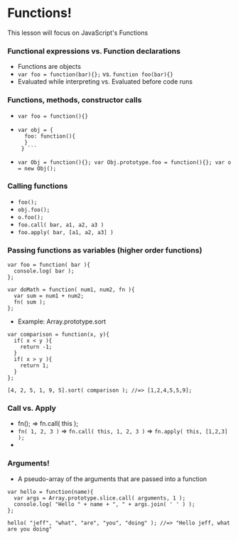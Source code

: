 # Functions!

This lesson will focus on JavaScript's Functions


### Functional expressions vs. Function declarations
* Functions are objects
* `var foo = function(bar){};` vs. `function foo(bar){}`
* Evaluated while interpreting vs. Evaluated before code runs

### Functions, methods, constructor calls
* `var foo = function(){}`
* ```
  var obj = {
    foo: function(){
    }
   } ```
* `var Obj = function(){}; var Obj.prototype.foo = function(){}; var o = new Obj();`

### Calling functions
* `foo();`
* `obj.foo();`
* `o.foo();`
* `foo.call( bar, a1, a2, a3 )`
* `foo.apply( bar, [a1, a2, a3] )`


### Passing functions as variables (higher order functions)
```
var foo = function( bar ){
  console.log( bar );
};

var doMath = function( num1, num2, fn ){
  var sum = num1 + num2;
  fn( sum );
};
```
* Example: Array.prototype.sort

```
var comparison = function(x, y){
  if( x < y ){
    return -1;
  }
  if( x > y ){
    return 1;
  }
};

[4, 2, 5, 1, 9, 5].sort( comparison ); //=> [1,2,4,5,5,9];
```

### Call vs. Apply
* fn(); => fn.call( this );
* `fn( 1, 2, 3 )` => `fn.call( this, 1, 2, 3 )` => `fn.apply( this, [1,2,3] );`
*

### Arguments!
* A pseudo-array of the arguments that are passed into a function

```
var hello = function(name){
  var args = Array.prototype.slice.call( arguments, 1 );
  console.log( "Hello " + name + ", " + args.join( ' ' ) );
};

hello( "jeff", "what", "are", "you", "doing" ); //=> "Hello jeff, what are you doing"
```


